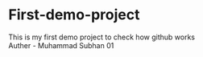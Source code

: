 # First-demo-project
This is my first demo project to check how github works
<br>
Auther - Muhammad Subhan 01